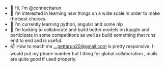 - 👋 Hi, I’m @connecttarun
- 👀 I’m interested in learning new things on a wide scale in order to make the best choices.
- 🌱 I’m currently learning python, angular and some nlp
- 💞️ I’m looking to collaborate and build better models on kaggle and participate in some competitions 
      as well as build something that runs end to end and is useful.
- 📫 How to reach me ...gettarun20@gmail.com is pretty responsive. I would put my phone number but I thing for global collaboration , 
mails are quite good if used properly.

<!---
connecttarun/connecttarun is a ✨ special ✨ repository because its `README.md` (this file) appears on your GitHub profile.
You can click the Preview link to take a look at your changes.
--->
